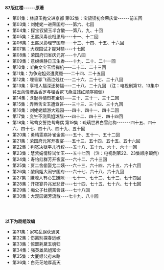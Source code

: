 **87版红楼------原著**
- 第01集：林黛玉抛父进京都 第02集：宝黛钗初会荣庆堂------前五回 
- 第03集：刘姥姥一进荣国府----第六、七回 
- 第04集：探宝钗黛玉半含酸----第八、九、十回 
- 第05集：王熙凤毒设相思局----十一、十二回 
- 第06集：王熙凤协理宁国府----十三、十四、十五、十六回 
- 第07集：大观园试才提对额----十七回 
- 第08集：荣国府归省庆元宵----十八回 
- 第09集：意绵绵静日玉生香----十九、二十、二十一回 
- 第10集：听曲文宝玉悟禅机----二十二、二十三回 
- 第11集：为争宠姐弟遭魔魇----二十四、二十五回 
- 第12集：埋香冢飞燕泣残红----二十六、二十七、二十八回 
- 第13集：享福人福深还祷福----二十八、二十九回 （注：电视剧第12、13集中蒋玉菡情赠茜香罗与埋香冢飞燕泣残红顺序颠倒） 
- 第14集：含耻辱情烈死金钏----三十、三十一、三十二回 
- 第15集：弄唇舌宝玉遭笪笞----三十三、三十四、三十九回
- 第16集：刘姥姥嬉游大观园----四十、四十一、四十二回 
- 第17集：变生不测凤姐泼醋----四十二、四十三、四十四回 
- 第18集：鸳鸯女誓绝鸳鸯偶 第19集：琉璃世界白雪红梅-------四十五、四十六、四十七、四十八、四十九、五十回
- 第20集：勇晴雯病补雀金裘----五十、五十一、五十二回
- 第21集：荣国府元宵开夜宴----五十三、五十四、五十五、五十六回 
- 第22集：判冤决狱平儿行权----五十八、五十九、六十、六十一回 
- 第23集：慧紫娟情辞试忙玉----五十七回  （注：电视剧第22、23集顺序颠倒） 
- 第24集：寿怡红群芳开夜宴----六十二、六十三回 
- 第25集：贾二舍偷娶尤二姨----六十三、六十四、六十五、六十六回 
- 第26集：酸凤姐大闹宁国府----六十七、六十八、六十九回 
- 第27集：嫌隙人有心生嫌隙----七十一、七十二、七十三、七十四回 
- 第28集：开夜宴异兆发悲音----七十四、七十五、七十六、七十七回 
- 第29集：痴公子杜撰芙蓉诔----七十八回 
- 第30集：大观园诸芳流散----七十九、八十回

<br>
<br>

**以下为剧组改编**
- 第31集：家宅乱误获通灵
- 第32集：伤离别探春远嫁
- 第33集：惊噩耗黛玉魂归
- 第34集：强英雄凤姐知命
- 第35集：大厦倾公府末路
- 第36集：白茫茫地厚高天

<br>
<br>
